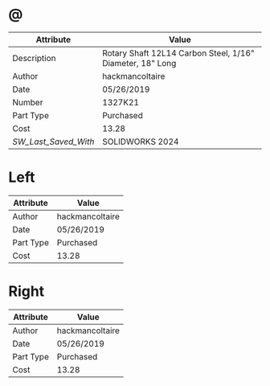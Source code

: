# @
| Attribute | Value |
| ---  | ---     |
| Description | Rotary Shaft 12L14 Carbon Steel, 1/16&quot; Diameter, 18&quot; Long |
| Author | hackmancoltaire |
| Date | 05/26/2019 |
| Number | 1327K21 |
| Part Type | Purchased |
| Cost | 13.28 |
| _SW_Last_Saved_With_ | SOLIDWORKS 2024 |
# Left
| Attribute | Value |
| ---  | ---     |
| Author | hackmancoltaire |
| Date | 05/26/2019 |
| Part Type | Purchased |
| Cost | 13.28 |
# Right
| Attribute | Value |
| ---  | ---     |
| Author | hackmancoltaire |
| Date | 05/26/2019 |
| Part Type | Purchased |
| Cost | 13.28 |
